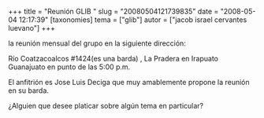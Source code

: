 +++
title = "Reunión GLIB "
slug = "20080504121739835"
date = "2008-05-04 12:17:39"
[taxonomies]
tema = ["glib"]
autor = ["jacob israel cervantes luevano"]
+++

la reunión mensual del grupo en la siguiente dirección:

Río Coatzacoalcos #1424(es una barda) , La Pradera en Irapuato
Guanajuato en punto de las 5:00 p.m.

El anfitrión es Jose Luis Deciga que muy amablemente propone la reunión
en su barda.

¿Alguien que desee platicar sobre algún tema en particular?

